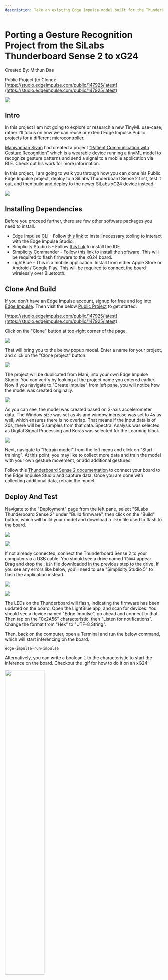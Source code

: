```yaml
---
description: Take an existing Edge Impulse model built for the Thunderboard Sense 2, and prepare it for use on the SiLabs xG24 board.
---
```


# Porting a Gesture Recognition Project from the SiLabs Thunderboard Sense 2 to xG24 

Created By:
Mithun Das 

Public Project (to Clone):
[https://studio.edgeimpulse.com/public/147925/latest](https://studio.edgeimpulse.com/public/147925/latest)

![](.gitbook/assets/gesture-recognition-on-silabs-xg24/intro.jpg)

## Intro

In this project I am not going to explore or research a new TinyML use-case, rather I'll focus on how we can reuse or extend Edge Impulse Public projects for a different microcontroller.

[Manivannan Sivan](https://www.hackster.io/manivannan) had created a project ["Patient Communication with Gesture Recognition"](https://docs.edgeimpulse.com/experts/machine-learning-prototype-projects/patient-gesture-recognition) which is a wearable device running a tinyML model to recognize gesture patterns and send a signal to a mobile application via BLE. Check out his work for more information.

In this project, I am going to walk you through how you can clone his Public Edge Impulse project, deploy to a SiLabs Thunderboard Sense 2 first, test it out, and then build and deploy to the newer SiLabs xG24 device instead.

![](.gitbook/assets/gesture-recognition-on-silabs-xg24/wearable.jpg)

## Installing Dependencies

Before you proceed further, there are few other software packages you need to install.

- Edge Impulse CLI - Follow [this link](https://docs.edgeimpulse.com/docs/edge-impulse-cli/cli-installation) to install necessary tooling to interact with the Edge Impulse Studio.
- Simplicity Studio 5 - Follow [this link](https://www.silabs.com/developers/simplicity-studio) to install the IDE
- Simplicity Commander - Follow [this link](https://community.silabs.com/s/article/simplicity-commander?language=en_US) to install the software. This will be required to flash firmware to the xG24 board.
- LightBlue - This is a mobile application. Install from either Apple Store or Android / Google Play. This will be required to connect the board wirelessly over Bluetooth.

## Clone And Build

If you don't have an Edge Impulse account, signup for free and log into [Edge Impulse](https://studio.edgeimpulse.com/). Then visit the below [Public Project](https://docs.edgeimpulse.com/docs/edge-impulse-studio/dashboard#1.-showcasing-your-public-projects-with-markdown-readmes) to get started.

[https://studio.edgeimpulse.com/public/147925/latest](https://studio.edgeimpulse.com/public/147925/latest)

Click on the "Clone" button at top-right corner of the page.

![](.gitbook/assets/gesture-recognition-on-silabs-xg24/studio.png)

That will bring you to the below popup modal. Enter a name for your project, and click on the "Clone project" button.

![](.gitbook/assets/gesture-recognition-on-silabs-xg24/clone.png)

The project will be duplicated from Mani, into your own Edge Impulse Studio. You can verify by looking at the project name you entered earlier. Now if you navigate to "Create impulse" from left pane, you will notice how the model was created originally.

![](.gitbook/assets/gesture-recognition-on-silabs-xg24/create-impulse.png)

As you can see, the model was created based on 3-axis accelerometer data. The Window size was set as 4s and window increase was set to 4s as well, which ensures there is no overlap. That means if the input data is of 20s, there will be 5 samples from that data. Spectral Analysis was selected as Digital Signal Processing and Keras was selected for the Learning block.

![](.gitbook/assets/gesture-recognition-on-silabs-xg24/retrain.png)

Next, navigate to "Retrain model" from the left menu and click on "Start training". At this point, you may like to collect more data and train the model with your own gesture movement, or add additional gestures.

Follow this [Thunderboard Sense 2 documentation](https://docs.edgeimpulse.com/docs/development-platforms/officially-supported-mcu-targets/silabs-thunderboard-sense-2) to connect your board to the Edge Impulse Studio and capture data. Once you are done with collecting additional data, retrain the model.

## Deploy And Test

Navigate to the "Deployment" page from the left pane, select "SiLabs Thunderboard Sense 2" under "Build firmware", then click on the "Build" button, which will build your model and download a `.bin` file used to flash to the board.

![](.gitbook/assets/gesture-recognition-on-silabs-xg24/deployment-tb2.png)

![](.gitbook/assets/gesture-recognition-on-silabs-xg24/firmware-tb2.png)

If not already connected, connect the Thunderboard Sense 2 to your computer via a USB cable. You should see a drive named `TB004` appear. Drag and drop the `.bin` file downloaded in the previous step to the drive. If you see any errors like below, you'll need to use "Simplicity Studio 5" to flash the application instead.

![](.gitbook/assets/gesture-recognition-on-silabs-xg24/error.png)

![](.gitbook/assets/gesture-recognition-on-silabs-xg24/simplicity.gif)

The LEDs on the Thunderboard will flash, indicating the firmware has been updated on the board. Open the LightBlue app, and scan for devices. You should see a device named "Edge Impulse", go ahead and connect to that. Then tap on the "0x2A56" characteristic, then "Listen for notifications". Change the format from "Hex" to "UTF-8 String".

Then, back on the computer, open a Terminal and run the below command, which will start inferencing on the board.

```
edge-impulse-run-impulse
```

Alternatively, you can write a boolean `1` to the characteristic to start the inference on the board. Checkout the .gif for how to do it on an xG24:

<img src=".gitbook/assets/gesture-recognition-on-silabs-xg24/lightblue-tb2.gif" align="center" height="50%">

Then move your finger to create the gesture pattern that you trained, and you should see a notification on your phone.

![](.gitbook/assets/gesture-recognition-on-silabs-xg24/notification.png)

Well, now you have learned how to clone a Public Edge Impulse project, capture more data, and deploy to a Thunderboard Sense 2 directly.

## Deploy To xG24 Dev Kit

Now, we will explore how we can deploy the same model on Silabs xG24 hardware instead.

Actually, you can deploy the model straight to an xG24 without making any changes to the model itself. You only need to revisit the "Deployment" tab in the Edge Impulse Studio, select "SiLabs xG24 Dev Kit" under Build firmware, and Build.

![](.gitbook/assets/gesture-recognition-on-silabs-xg24/deployment-xg24.png)

This will download a .zip file containing a `.hex` file and instructions.

![](.gitbook/assets/gesture-recognition-on-silabs-xg24/firmware-xg24.png)

Now you can use Simplicity Studio 5 to flash the `.hex` file to the xG24 as shown before, or use Simplicity Commander. You can read more about Commander [here](https://docs.edgeimpulse.com/docs/development-platforms/officially-supported-mcu-targets/silabs-xg24-devkit).

Once the flashing is done, again use the LightBlue app to connect to your board, and test gestures once again as you did for the Thunderboard Sense 2.

<img src=".gitbook/assets/gesture-recognition-on-silabs-xg24/lightblue-xg24.gif" align="center" height="50%">

If all goes well, your same gestures should be recognized and inferencing is performed on the xG24 in the same manner as the Thunderboard Sense 2, with no additional model training or dataset manipulation needed! This makes upgrading existing projects from the Thunderboard to the xG24 extremely simple. 

One final note is that in this project, the xG24 is roughly twice as fast as the Thunderboard Sense 2 running the same model:

![](.gitbook/assets/gesture-recognition-on-silabs-xg24/silabs-compare.png)

Hopefully this makes upgrading your SiLabs projects easier!


